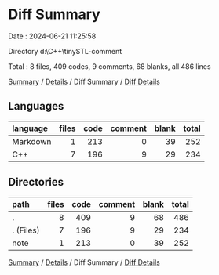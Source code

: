 # Diff Summary

Date : 2024-06-21 11:25:58

Directory d:\\C++\\tinySTL-comment

Total : 8 files,  409 codes, 9 comments, 68 blanks, all 486 lines

[Summary](results.md) / [Details](details.md) / Diff Summary / [Diff Details](diff-details.md)

## Languages
| language | files | code | comment | blank | total |
| :--- | ---: | ---: | ---: | ---: | ---: |
| Markdown | 1 | 213 | 0 | 39 | 252 |
| C++ | 7 | 196 | 9 | 29 | 234 |

## Directories
| path | files | code | comment | blank | total |
| :--- | ---: | ---: | ---: | ---: | ---: |
| . | 8 | 409 | 9 | 68 | 486 |
| . (Files) | 7 | 196 | 9 | 29 | 234 |
| note | 1 | 213 | 0 | 39 | 252 |

[Summary](results.md) / [Details](details.md) / Diff Summary / [Diff Details](diff-details.md)